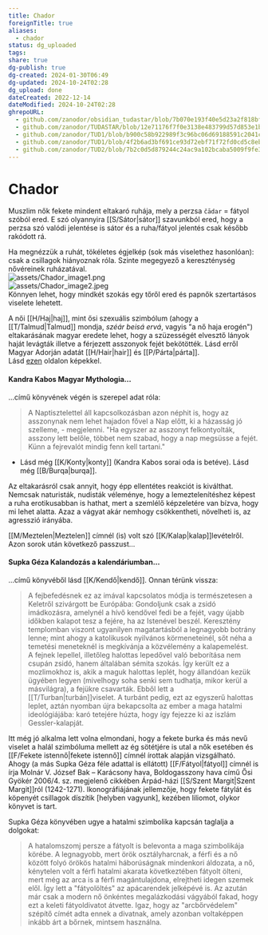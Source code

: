 ```yaml
---
title: Chador
foreignTitle: true
aliases:
  - chador
status: dg_uploaded
tags: 
share: true
dg-publish: true
dg-created: 2024-01-30T06:49
dg-updated: 2024-10-24T02:28
dg_upload: done
dateCreated: 2022-12-14
dateModified: 2024-10-24T02:28
ghrepoURL:
  - github.com/zanodor/obsidian_tudastar/blob/7b070e193f40e5d23a2f818bf803593fb05aaed9/C/Chador.md
  - github.com/zanodor/TUDASTAR/blob/12e71176f7f0e3138e483799d57d853e1bed8a4e/C/Chador.md
  - github.com/zanodor/TUD1/blob/b900c58b922989f3c96bc06d69188591c2041c82/C/Chador.md
  - github.com/zanodor/TUD1/blob/4f2b6ad3bf691ce93d72ebf71f72fd0cd5c8eb69/C/Chador.md
  - github.com/zanodor/TUD2/blob/7b2c0d5d879244c24ac9a102bcaba5009f9fe3a5/C/Chador.md
---
```


# Chador

Muszlim nők fekete mindent eltakaró ruhája, mely a perzsa `čādar` = fátyol szóból ered. E szó olyannyira [[S/Sátor\|sátor]] szavunkból ered, hogy a perzsa szó valódi jelentése is sátor és a ruha/fátyol jelentés csak később rakódott rá.  

Ha megnézzük a ruhát, tökéletes égjelkép (sok más viselethez hasonlóan): csak a csillagok hiányoznak róla. Szinte megegyező a kereszténység nővéreinek ruházatával.  
![assets/Chador_image1.png](/img/user/C/assets/Chador_image1.png)  
![assets/Chador_image2.jpeg](/img/user/C/assets/Chador_image2.jpeg)  
Könnyen lehet, hogy mindkét szokás egy tőről ered és papnők szertartásos viselete lehetett.  

A női [[H/Haj\|haj]], mint ősi szexuális szimbólum (ahogy a [[T/Talmud\|Talmud]] mondja, *széár beisá ervá*, vagyis "a nő haja erogén") eltakarásának magyar eredete lehet, hogy a szüzességét elvesztő lányok haját levágták illetve a férjezett asszonyok fejét bekötötték. Lásd erről Magyar Adorján adatát [[H/Hair\|hair]] és [[P/Párta\|párta]].  
Lásd [ezen](https://www.arcanum.hu/hu/online-kiadvanyok/MagyarViseletek-magyar-viseletek-tortenete-2/iv-a-kozepkori-magyar-viselet-3A8/3-magyar-viselet-a-xv-szazadban-a-luxemburg-haz-a-hunyadiak-es-a-jagellok-koraban-4A9/fejkendo-fokoto-parta-4C9/) oldalon képekkel.  

#### Kandra Kabos Magyar Mythologia...  

...című könyvének végén is szerepel adat róla:  
> A Naptisztelettel áll kapcsolkozásban azon néphit is, hogy az asszonynak nem lehet hajadon fővel a Nap előtt, ki a házasság jó szelleme, - megjelenni. "Ha egyszer az asszonyt felkontyolták, asszony lett belőle, többet nem szabad, hogy a nap megsüsse a fejét. Künn a fejrevalót mindig fenn kell tartani."  
- Lásd még [[K/Konty\|konty]] (Kandra Kabos sorai oda is betéve). Lásd még [[B/Burqa\|burqa]].

Az eltakarásról csak annyit, hogy épp ellentétes reakciót is kiválthat. Nemcsak naturisták, nudisták véleménye, hogy a lemeztelenítéshez képest a ruha erotikusabban is hathat, mert a szemlélő képzeletére van bízva, hogy mi lehet alatta. Azaz a vágyat akár nemhogy csökkentheti, növelheti is, az agresszió irányába.  

[[M/Meztelen\|Meztelen]] címnél (is) volt szó [[K/Kalap\|kalap]]levételről. Azon sorok után következő passzust...

#### Supka Géza Kalandozás a kalendáriumban...  

...című könyvéből lásd [[K/Kendő\|kendő]]. Onnan térünk vissza:  
> A fejbefedésnek ez az imával kapcsolatos módja is természetesen a Keletről szivárgott be Európába: Gondoljunk csak a zsidó imádkozásra, amelynél a hívő kendővel fedi be a fejét, vagy újabb időkben kalapot tesz a fejére, ha az Istenével beszél. Keresztény templomban viszont ugyanilyen magatartásból a legnagyobb botrány lenne; mint ahogy a katolikusok nyilvános körmeneteinél, sőt néha a temetési meneteknél is megkívánja a közvélemény a kalapemelést.  
> A fejnek lepellel, illetőleg halottas lepedővel való beborítása nem csupán zsidó, hanem általában sémita szokás. Így került ez a mozlimokhoz is, akik a maguk halottas leplét, hogy állandóan kezük ügyében legyen (mivelhogy soha senki sem tudhatja, mikor kerül a másvilágra), a fejükre csavarták. Ebből lett a [[T/Turban\|turbán]]viselet. A turbánt pedig, ezt az egyszerű halottas leplet, aztán nyomban újra bekapcsolta az ember a maga hatalmi ideológiájába: karó tetejére húzta, hogy így fejezze ki az iszlám Gessler-kalapját.  

Itt még jó alkalma lett volna elmondani, hogy a fekete burka és más nevű viselet a halál szimbóluma mellett az ég sötétjére is utal a nők esetében és [[F/Fekete istennő\|fekete istennő]] címnél írottak alapján vizsgálható.  
Ahogy (a más Supka Géza féle adattal is ellátott) [[F/Fátyol\|fátyol]] címnél is írja Molnár V. József Bak – Karácsony hava, Boldogasszony hava című Ősi Gyökér 2006/4. sz. megjelenő cikkében Árpád-házi [[S/Szent Margit\|Szent Margit]]ról (1242-1271). Ikonográfiájának jellemzője, hogy fekete fátylát és köpenyét csillagok díszítik \[helyben vagyunk\], kezében liliomot, olykor könyvet is tart.  

Supka Géza könyvében ugye a hatalmi szimbolika kapcsán taglalja a dolgokat:  
> A hatalomszomj persze a fátyolt is belevonta a maga szimbolikája körébe. A legnagyobb, mert örök osztályharcnak, a férfi és a nő között folyó örökös hatalmi háborúságnak mindenkori áldozata, a nő, kénytelen volt a férfi hatalmi akarata következtében fátyolt ölteni, mert még az arca is a férfi magántulajdona, elrejtheti idegen szemek elől. Így lett a "fátyolöltés" az apácarendek jelképévé is. Az azután már csak a modern nő önkéntes megalázkodási vágyából fakad, hogy ezt a keleti fátyoldivatot átvette. Igaz, hogy az "arcbőrvédelem" szépítő címét adta ennek a divatnak, amely azonban voltaképpen inkább árt a bőrnek, mintsem használna.  